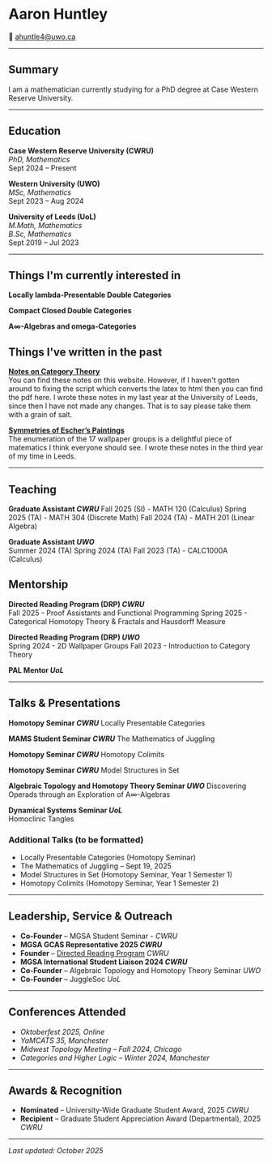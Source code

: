 # **Aaron Huntley**

📧 [ahuntle4@uwo.ca](mailto:ahuntle4@uwo.ca) 

---

## Summary

I am a mathematician currently studying for a PhD degree at Case Western Reserve University. 

---

## Education

**Case Western Reserve University (CWRU)**  
*PhD, Mathematics*  
Sept 2024 – Present 

**Western University (UWO)**  
*MSc, Mathematics*  
Sept 2023 – Aug 2024  

**University of Leeds (UoL)**  
*M.Math, Mathematics*  
*B.Sc, Mathematics*  
Sept 2019 – Jul 2023  

---

## Things I'm currently interested in

**Locally lambda-Presentable Double Categories**

**Compact Closed Double Categories**

**A∞-Algebras and omega-Categories**

## Things I've written in the past

**[Notes on Category Theory](notes_pdf/cat_notes.pdf)**  
You can find these notes on this website. However, if I haven't gotten around to fixing the script which converts the latex to html then you can find the pdf here. 
I wrote these notes in my last year at the University of Leeds, since then I have not made any changes. That is to say please take them with a grain of salt.

**[Symmetries of Escher’s Paintings](notes_pdf/escher_notes.pdf)**  
The enumeration of the 17 wallpaper groups is a delightful piece of matematics I think everyone should see. 
I wrote these notes in the third year of my time in Leeds.

---

## Teaching

**Graduate Assistant *CWRU***
Fall 2025 (SI) - MATH 120 (Calculus)
Spring 2025 (TA) - MATH 304 (Discrete Math)
Fall 2024 (TA) - MATH 201 (Linear Algebra)

**Graduate Assistant *UWO***  
Summer 2024 (TA)
Spring 2024 (TA) 
Fall 2023 (TA) - CALC1000A (Calculus)

## Mentorship

**Directed Reading Program (DRP) *CWRU***  
Fall 2025 - Proof Assistants and Functional Programming
Spring 2025 - Categorical Homotopy Theory & Fractals and Hausdorff Measure

**Directed Reading Program (DRP) *UWO***  
Spring 2024 - 2D Wallpaper Groups
Fall 2023 - Introduction to Category Theory

**PAL Mentor *UoL*** 

---

## Talks & Presentations

**Homotopy Seminar *CWRU*** 
Locally Presentable Categories

**MAMS Student Seminar *CWRU*** 
The Mathematics of Juggling

**Homotopy Seminar *CWRU*** 
Homotopy Colimits

**Homotopy Seminar *CWRU*** 
Model Structures in Set

**Algebraic Topology and Homotopy Theory Seminar *UWO*** 
Discovering Operads through an Exploration of A∞-Algebras

**Dynamical Systems Seminar *UoL***  
Homoclinic Tangles

### Additional Talks (to be formatted)
- Locally Presentable Categories (Homotopy Seminar)  
- The Mathematics of Juggling – Sept 19, 2025  
- Model Structures in Set (Homotopy Seminar, Year 1 Semester 1)  
- Homotopy Colimits (Homotopy Seminar, Year 1 Semester 2)

---

## Leadership, Service & Outreach

- **Co-Founder** – MGSA Student Seminar - *CWRU*
- **MGSA GCAS Representative 2025 *CWRU***  
- **Founder** – [Directed Reading Program](https://artscimedia.case.edu/wp-content/uploads/sites/41/2025/08/28180927/DRP.pdf) *CWRU*
- **MGSA International Student Liaison 2024 *CWRU***  
- **Co-Founder** – Algebraic Topology and Homotopy Theory Seminar *UWO*
- **Co-Founder** – JuggleSoc *UoL*

---

## Conferences Attended

- *Oktoberfest 2025, Online*  
- *YaMCATS 35, Manchester*
- *Midwest Topology Meeting – Fall 2024, Chicago*  
- *Categories and Higher Logic – Winter 2024, Manchester* 

---

## Awards & Recognition

- **Nominated** – University-Wide Graduate Student Award, 2025 *CWRU*
- **Recipient** – Graduate Student Appreciation Award (Departmental), 2025 *CWRU*
 

---

_Last updated: October 2025_
